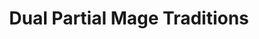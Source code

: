 ---
aliases: [Dual Partial Mage Traditions]
page: 64
tags: WWN
title: Dual Partial Mage Traditions
---